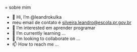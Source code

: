 = sobre mim
- 👋 Hi, I’m @leandrokulka
- meu email de contato é silveira.leandro@escola.pr.gov.br
- 👀 I’m interested  em aprender programar
- 🌱 I’m currently learning ...
- 💞️ I’m looking to collaborate on ...
- 📫 How to reach me ...


 
